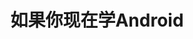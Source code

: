 ---
layout: post
title: 如果你现在学Android
excerpt: "写给想现在学习Android的朋友"
tags: [Android]
modified: 2015-04-20
comments: true
---